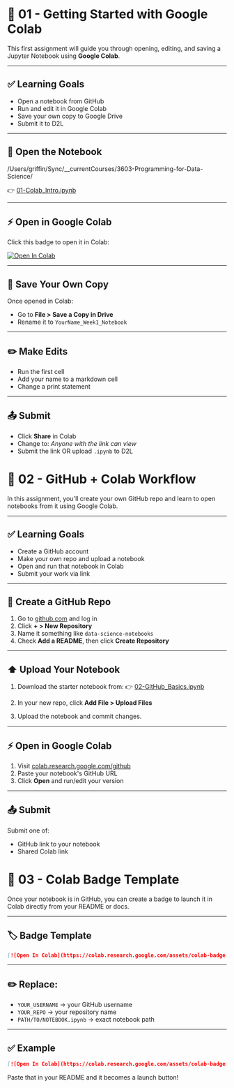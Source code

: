# 📘 01 - Getting Started with Google Colab

This first assignment will guide you through opening, editing, and saving a Jupyter Notebook using **Google Colab**.

---

## ✅ Learning Goals

- Open a notebook from GitHub
- Run and edit it in Google Colab
- Save your own copy to Google Drive
- Submit it to D2L

---

## 🔗 Open the Notebook

/Users/griffin/Sync/\_\_currentCourses/3603-Programming-for-Data-Science/

👉 [01-Colab_Intro.ipynb](https://github.com/rugbyprof/3603-Programming-for-Data-Science/blob/main/Assignments/01-Getting_Started/01-Colab_Intro.ipynb)

---

## ⚡ Open in Google Colab

Click this badge to open it in Colab:

[![Open In Colab](https://colab.research.google.com/assets/colab-badge.svg)](https://colab.research.google.com/rugbyprof/3603-Programming-for-Data-Science/blob/main/Assignments/01-Getting_Started/01-Colab_Intro.ipynb)

---

## 💾 Save Your Own Copy

Once opened in Colab:

- Go to **File > Save a Copy in Drive**
- Rename it to `YourName_Week1_Notebook`

---

## ✏️ Make Edits

- Run the first cell
- Add your name to a markdown cell
- Change a print statement

---

## 📤 Submit

- Click **Share** in Colab
- Change to: _Anyone with the link can view_
- Submit the link OR upload `.ipynb` to D2L

# 📘 02 - GitHub + Colab Workflow

In this assignment, you'll create your own GitHub repo and learn to open notebooks from it using Google Colab.

---

## ✅ Learning Goals

- Create a GitHub account
- Make your own repo and upload a notebook
- Open and run that notebook in Colab
- Submit your work via link

---

## 🔨 Create a GitHub Repo

1. Go to [github.com](https://github.com) and log in
2. Click **+ > New Repository**
3. Name it something like `data-science-notebooks`
4. Check **Add a README**, then click **Create Repository**

---

## ⬆️ Upload Your Notebook

1. Download the starter notebook from:
   👉 [02-GitHub_Basics.ipynb](https://github.com/rugbyprof/3603-Programming-for-Data-Science/blob/main/Assignments/01-Getting_Started/02-GitHub_Basics.ipynb)

2. In your new repo, click **Add File > Upload Files**

3. Upload the notebook and commit changes.

---

## ⚡ Open in Google Colab

1. Visit [colab.research.google.com/github](https://colab.research.google.com/github)
2. Paste your notebook's GitHub URL
3. Click **Open** and run/edit your version

---

## 📤 Submit

Submit one of:

- GitHub link to your notebook
- Shared Colab link

# 📘 03 - Colab Badge Template

Once your notebook is in GitHub, you can create a badge to launch it in Colab directly from your README or docs.

---

## 🏷️ Badge Template

```markdown
[![Open In Colab](https://colab.research.google.com/assets/colab-badge.svg)](https://colab.research.google.com/github/YOUR_USERNAME/YOUR_REPO/blob/main/PATH/TO/NOTEBOOK.ipynb)
```

---

## ✏️ Replace:

- `YOUR_USERNAME` → your GitHub username
- `YOUR_REPO` → your repository name
- `PATH/TO/NOTEBOOK.ipynb` → exact notebook path

---

## ✅ Example

```markdown
[![Open In Colab](https://colab.research.google.com/assets/colab-badge.svg)](https://colab.research.google.com/github/alexsmith/data-science-notebooks/blob/main/week1_intro.ipynb)
```

Paste that in your README and it becomes a launch button!
